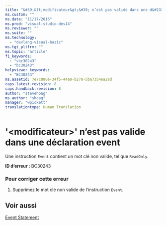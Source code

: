 ```yaml
---
title: "&#39;&lt;modificateur&gt;&#39; n’est pas valide dans une d&#233;claration event | Microsoft Docs"
ms.custom: ""
ms.date: "11/17/2016"
ms.prod: "visual-studio-dev14"
ms.reviewer: ""
ms.suite: ""
ms.technology: 
  - "devlang-visual-basic"
ms.tgt_pltfrm: ""
ms.topic: "article"
f1_keywords: 
  - "vbc30243"
  - "bc30243"
helpviewer_keywords: 
  - "BC30243"
ms.assetid: 7e7c886e-34f5-44a0-b278-5ba7354ea2ad
caps.latest.revision: 8
caps.handback.revision: 8
author: "stevehoag"
ms.author: "shoag"
manager: "wpickett"
translationtype: Human Translation
---
```

# &#39;&lt;modificateur&gt;&#39; n’est pas valide dans une d&#233;claration event
Une instruction `Event` contient un mot clé non valide, tel que `ReadOnly`.  
  
 **ID d’erreur :** BC30243  
  
### Pour corriger cette erreur  
  
1.  Supprimez le mot clé non valide de l’instruction `Event`.  
  
## Voir aussi  
 [Event Statement](../../visual-basic/language-reference/statements/event-statement.md)
